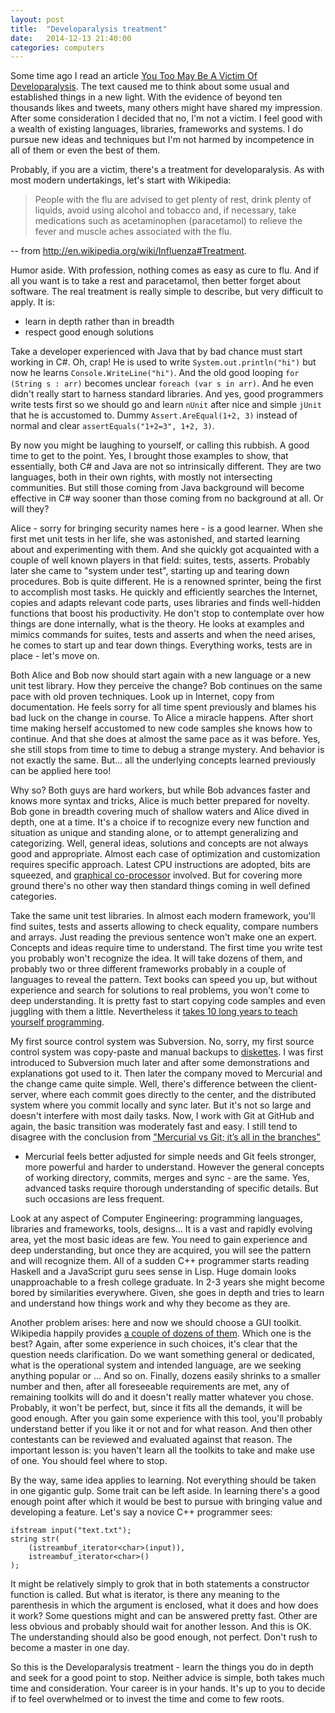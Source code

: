 ```yaml
---
layout: post
title:  "Developaralysis treatment"
date:   2014-12-13 21:40:00
categories: computers
---
```


Some time ago I read an article
[You Too May Be A Victim Of Developaralysis](http://techcrunch.com/2014/10/18/you-too-may-be-a-victim-of-developaralysis/).
The text caused me to think about some usual and established things in a new
light. With the evidence of beyond ten thousands likes and tweets, many others
might have shared my impression. After some consideration I decided that no,
I'm not a victim. I feel good with a wealth of existing languages, libraries,
frameworks and systems. I do pursue new ideas and techniques but I'm not harmed
by incompetence in all of them or even the best of them.

Probably, if you are a victim, there's a treatment for developaralysis. As with
most modern undertakings, let's start with Wikipedia:

> People with the flu are advised to get plenty of rest, drink plenty of
> liquids, avoid using alcohol and tobacco and, if necessary, take medications
> such as acetaminophen (paracetamol) to relieve the fever and muscle aches
> associated with the flu.

-- from <http://en.wikipedia.org/wiki/Influenza#Treatment>.

Humor aside. With profession, nothing comes as easy as cure to flu. And if all
you want is to take a rest and paracetamol, then better forget about software.
The real treatment is really simple to describe, but very difficult to apply. It
is:

* learn in depth rather than in breadth
* respect good enough solutions

Take a developer experienced with Java that by bad chance must start working in
C\#. Oh, crap! He is used to write `System.out.println("hi")` but now he learns
`Console.WriteLine("hi")`. And the old good looping `for (String s : arr)`
becomes unclear `foreach (var s in arr)`. And he even didn't really start to
harness standard libraries. And yes, good programmers write tests first so we
should go and learn `nUnit` after nice and simple `jUnit` that he is accustomed
to. Dummy `Assert.AreEqual(1+2, 3)` instead of normal and clear
`assertEquals("1+2=3", 1+2, 3)`.

By now you might be laughing to yourself, or calling this rubbish. A good time
to get to the point. Yes, I brought those examples to show, that essentially,
both C\# and Java are not so intrinsically different. They are two languages,
both in their own rights, with mostly not intersecting communities. But still
those coming from Java background will become effective in C\# way sooner than
those coming from no background at all. Or will they?

Alice - sorry for bringing security names here - is a good learner. When she
first met unit tests in her life, she was astonished, and started learning about
and experimenting with them. And she quickly got acquainted with a couple of
well known players in that field: suites, tests, asserts. Probably later she
came to "system under test", starting up and tearing down procedures. Bob is
quite different. He is a renowned sprinter, being the first to accomplish most
tasks. He quickly and efficiently searches the Internet, copies and adapts
relevant code parts, uses libraries and finds well-hidden functions that boost
his productivity. He don't stop to contemplate over how things are done
internally, what is the theory. He looks at examples and mimics commands for
suites, tests and asserts and when the need arises, he comes to start up and
tear down things. Everything works, tests are in place - let's move on.

Both Alice and Bob now should start again with a new language or a new unit test
library. How they perceive the change? Bob continues on the same pace with old
proven techniques. Look up in Internet, copy from documentation. He feels sorry
for all time spent previously and blames his bad luck on the change in course.
To Alice a miracle happens. After short time making herself accustomed to new
code samples she knows how to continue. And that she does at almost the same
pace as it was before. Yes, she still stops from time to time to debug a strange
mystery. And behavior is not exactly the same. But... all the underlying
concepts learned previously can be applied here too!

Why so? Both guys are hard workers, but while Bob advances faster and knows more
syntax and tricks, Alice is much better prepared for novelty. Bob gone in
breadth covering much of shallow waters and Alice dived in depth, one at a time. 
It's a choice if to recognize every new function and situation as unique and
standing alone, or to attempt generalizing and categorizing. Well, general
ideas, solutions and concepts are not always good and appropriate. Almost each
case of optimization and customization requires specific approach. Latest CPU
instructions are adopted, bits are squeezed, and
[graphical co-processor](http://en.wikipedia.org/wiki/General-purpose_computing_on_graphics_processing_units)
involved. But for covering more ground there's no other way then standard things
coming in well defined categories.

Take the same unit test libraries. In almost each modern framework, you'll find
suites, tests and asserts allowing to check equality, compare numbers and
arrays. Just reading the previous sentence won't make one an expert. Concepts
and ideas require time to understand. The first time you write test you
probably won't recognize the idea. It will take dozens of them, and probably
two or three different frameworks probably in a couple of languages to reveal
the pattern. Text books can speed you up, but without experience and search for
solutions to real problems, you won't come to deep understanding. It is pretty
fast to start copying code samples and even juggling with them a little.
Nevertheless it
[takes 10 long years to teach yourself programming](http://norvig.com/21-days.html).

My first source control system was Subversion. No, sorry, my first source
control system was copy-paste and manual backups to
[diskettes](http://en.wikipedia.org/wiki/Floppy_disk). I was first introduced to
Subversion much later and after some demonstrations and explanations got used to
it. Then later the company moved to Mercurial and the change came quite simple.
Well, there's difference between the client-server, where each commit goes
directly to the center, and the distributed system where you commit locally and
sync later. But it's not so large and doesn't interfere with most daily tasks.
Now, I work with Git at GitHub and again, the basic transition was moderately
fast and easy. I still tend to disagree with the conclusion from
["Mercurial vs Git; it’s all in the branches"](https://felipec.wordpress.com/2011/01/16/mercurial-vs-git-its-all-in-the-branches/)
- Mercurial feels better adjusted for simple needs and Git feels stronger, more
powerful and harder to understand. However the general concepts of working
directory, commits, merges and sync - are the same. Yes, advanced tasks require
thorough understanding of specific details. But such occasions are less
frequent.

Look at any aspect of Computer Engineering: programming languages, libraries and
frameworks, tools, designs... It is a vast and rapidly evolving area, yet the
most basic ideas are few. You need to gain experience and deep understanding,
but once they are acquired, you will see the pattern and will recognize them.
All of a sudden C++ programmer starts reading Haskell and a JavaScript guru sees
sense in Lisp. Huge domain looks unapproachable to a fresh college graduate. In
2-3 years she might become bored by similarities everywhere. Given, she goes in
depth and tries to learn and understand how things work and why they become
as they are.

Another problem arises: here and now we should choose a GUI toolkit. Wikipedia
happily provides
[a couple of dozens of them](http://en.wikipedia.org/wiki/List_of_widget_toolkits).
Which one is the best? Again, after some experience in such choices, it's clear
that the question needs clarification. Do we want something general or
dedicated, what is the operational system and intended language, are we seeking
anything popular or ... And so on. Finally, dozens easily shrinks to a smaller
number and then, after all foreseeable requirements are met, any of remaining
toolkits will do and it doesn't really matter whatever you chose. Probably, it
won't be perfect, but, since it fits all the demands, it will be good enough.
After you gain some experience with this tool, you'll probably understand better
if you like it or not and for what reason. And then other contestants can be
reviewed and evaluated against that reason. The important lesson is: you haven't
learn all the toolkits to take and make use of one. You should feel where to
stop.

By the way, same idea applies to learning. Not everything should be taken in one
gigantic gulp. Some trait can be left aside. In learning there's a good enough
point after which it would be best to pursue with bringing value and developing
a feature. Let's say a novice C++ programmer sees:

    ifstream input("text.txt");
    string str(
        (istreambuf_iterator<char>(input)),
        istreambuf_iterator<char>()
    );

It might be relatively simply to grok that in both statements a constructor
function is called. But what is iterator, is there any meaning to the
parenthesis in which the argument is enclosed, what it does and how does it
work? Some questions might and can be answered pretty fast. Other are less
obvious and probably should wait for another lesson. And this is OK. The
understanding should also be good enough, not perfect. Don't rush to become a
master in one day.

So this is the Developaralysis treatment - learn the things you do in depth and
seek for a good point to stop. Neither advice is simple, both takes much time
and consideration. Your career is in your hands. It's up to you to decide if to
feel overwhelmed or to invest the time and come to few roots.


